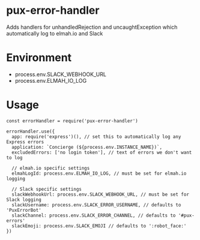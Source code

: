 # pux-error-handler

Adds handlers for unhandledRejection and uncaughtException which automatically log to elmah.io and Slack

# Environment 

- process.env.SLACK_WEBHOOK_URL
- process.env.ELMAH_IO_LOG

# Usage

```
const errorHandler = require('pux-error-handler')

errorHandler.use({
  app: require('express')(), // set this to automatically log any Express errors
  application: `Concierge (${process.env.INSTANCE_NAME})`,
  excludedErrors: ['no login token'], // text of errors we don't want to log
  
  // elmah.io specific settings
  elmahLogId: process.env.ELMAH_IO_LOG, // must be set for elmah.io logging

  // Slack specific settings
  slackWebhookUrl: process.env.SLACK_WEBHOOK_URL, // must be set for Slack logging
  slackUsername: process.env.SLACK_ERROR_USERNAME, // defaults to 'PuxErrorBot'
  slackChannel: process.env.SLACK_ERROR_CHANNEL, // defaults to '#pux-errors'
  slackEmoji: process.env.SLACK_EMOJI // defaults to ':robot_face:'
})
